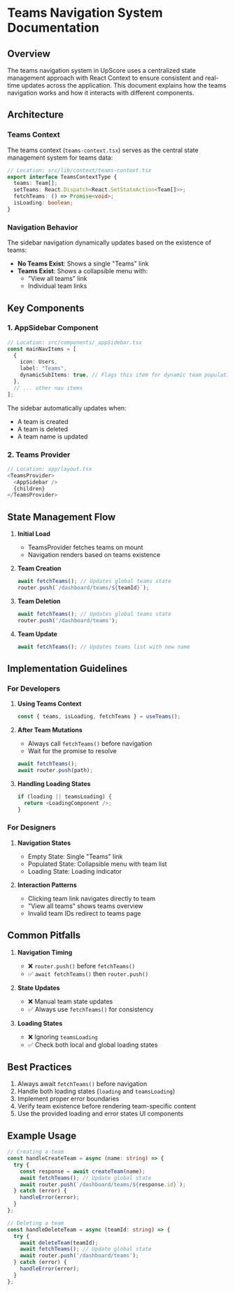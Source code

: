 # Teams Navigation System Documentation

## Overview

The teams navigation system in UpScore uses a centralized state management approach with React Context to ensure consistent and real-time updates across the application. This document explains how the teams navigation works and how it interacts with different components.

## Architecture

### Teams Context

The teams context (`teams-context.tsx`) serves as the central state management system for teams data:

```typescript
// Location: src/lib/context/teams-context.tsx
export interface TeamsContextType {
  teams: Team[];
  setTeams: React.Dispatch<React.SetStateAction<Team[]>>;
  fetchTeams: () => Promise<void>;
  isLoading: boolean;
}
```

### Navigation Behavior

The sidebar navigation dynamically updates based on the existence of teams:

- **No Teams Exist**: Shows a single "Teams" link
- **Teams Exist**: Shows a collapsible menu with:
  - "View all teams" link
  - Individual team links

## Key Components

### 1. AppSidebar Component

```typescript
// Location: src/components/_appSidebar.tsx
const mainNavItems = [
  {
    icon: Users,
    label: "Teams",
    dynamicSubItems: true, // Flags this item for dynamic team population
  },
  // ... other nav items
];
```

The sidebar automatically updates when:
- A team is created
- A team is deleted
- A team name is updated

### 2. Teams Provider

```typescript
// Location: app/layout.tsx
<TeamsProvider>
  <AppSidebar />
  {children}
</TeamsProvider>
```

## State Management Flow

1. **Initial Load**
   - TeamsProvider fetches teams on mount
   - Navigation renders based on teams existence

2. **Team Creation**
   ```typescript
   await fetchTeams(); // Updates global teams state
   router.push(`/dashboard/teams/${teamId}`);
   ```

3. **Team Deletion**
   ```typescript
   await fetchTeams(); // Updates global teams state
   router.push('/dashboard/teams');
   ```

4. **Team Update**
   ```typescript
   await fetchTeams(); // Updates teams list with new name
   ```

## Implementation Guidelines

### For Developers

1. **Using Teams Context**
   ```typescript
   const { teams, isLoading, fetchTeams } = useTeams();
   ```

2. **After Team Mutations**
   - Always call `fetchTeams()` before navigation
   - Wait for the promise to resolve
   ```typescript
   await fetchTeams();
   await router.push(path);
   ```

3. **Handling Loading States**
   ```typescript
   if (loading || teamsLoading) {
     return <LoadingComponent />;
   }
   ```

### For Designers

1. **Navigation States**
   - Empty State: Single "Teams" link
   - Populated State: Collapsible menu with team list
   - Loading State: Loading indicator

2. **Interaction Patterns**
   - Clicking team link navigates directly to team
   - "View all teams" shows teams overview
   - Invalid team IDs redirect to teams page

## Common Pitfalls

1. **Navigation Timing**
   - ❌ `router.push()` before `fetchTeams()`
   - ✅ `await fetchTeams()` then `router.push()`

2. **State Updates**
   - ❌ Manual team state updates
   - ✅ Always use `fetchTeams()` for consistency

3. **Loading States**
   - ❌ Ignoring `teamsLoading`
   - ✅ Check both local and global loading states

## Best Practices

1. Always await `fetchTeams()` before navigation
2. Handle both loading states (`loading` and `teamsLoading`)
3. Implement proper error boundaries
4. Verify team existence before rendering team-specific content
5. Use the provided loading and error states UI components

## Example Usage

```typescript
// Creating a team
const handleCreateTeam = async (name: string) => {
  try {
    const response = await createTeam(name);
    await fetchTeams(); // Update global state
    await router.push(`/dashboard/teams/${response.id}`);
  } catch (error) {
    handleError(error);
  }
};

// Deleting a team
const handleDeleteTeam = async (teamId: string) => {
  try {
    await deleteTeam(teamId);
    await fetchTeams(); // Update global state
    await router.push('/dashboard/teams');
  } catch (error) {
    handleError(error);
  }
};
```